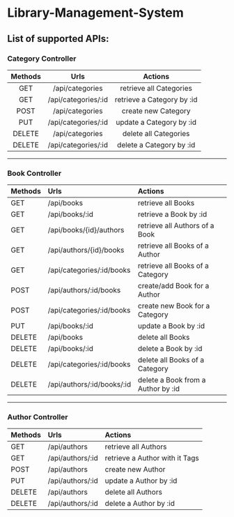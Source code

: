 # Library-Management-System
## List of supported APIs:
### Category Controller
| Methods  |         Urls         |          Actions           |
|:--------:|:--------------------:|:--------------------------:|
|   GET    |   /api/categories    |  retrieve all Categories   |
|   GET    | /api/categories/:id  | retrieve a Category by :id |
|   POST   |   /api/categories    |    create new Category     |
|   PUT    | /api/categories/:id  |  update a Category by :id  |
|  DELETE  |   /api/categories    |   delete all Categories    |
|  DELETE  | /api/categories/:id  |  delete a Category by :id  |
---

### Book Controller
| Methods | Urls                       | Actions                            |
|:--------|:---------------------------|:-----------------------------------|
| GET     | /api/books                 | retrieve all Books                 |
| GET     | /api/books/:id             | retrieve a Book by :id             |
| GET     | /api/books/{id}/authors    | retrieve all Authors of a Book     |
| GET     | /api/authors/{id}/books    | retrieve all Books of a Author     |
| GET     | /api/categories/:id/books  | retrieve all Books of a Category   |
| POST    | /api/authors/:id/books     | create/add Book for a Author       |
| POST    | /api/categories/:id/books  | create new Book for a Category     |
| PUT     | /api/books/:id             | update a Book by :id               |
| DELETE  | /api/books	                | delete all Books                   |
| DELETE  | /api/books/:id             | delete a Book by :id               |
| DELETE  | /api/categories/:id/books  | delete all Books of a Category     |
| DELETE  | /api/authors/:id/books/:id | delete a Book from a Author by :id |
 ---
### Author Controller
| Methods | Urls                | Actions                        |
|:--------|:--------------------|:-------------------------------|
| GET     | /api/authors        | retrieve all Authors           |
| GET     | /api/authors/:id    | retrieve a Author with it Tags |
| POST    | /api/authors        | create new Author              |
| PUT     | /api/authors/:id    | update a Author by :id         |
| DELETE  | /api/authors        | delete all Authors             |
| DELETE  | /api/authors/:id    | delete a Author by :id         |